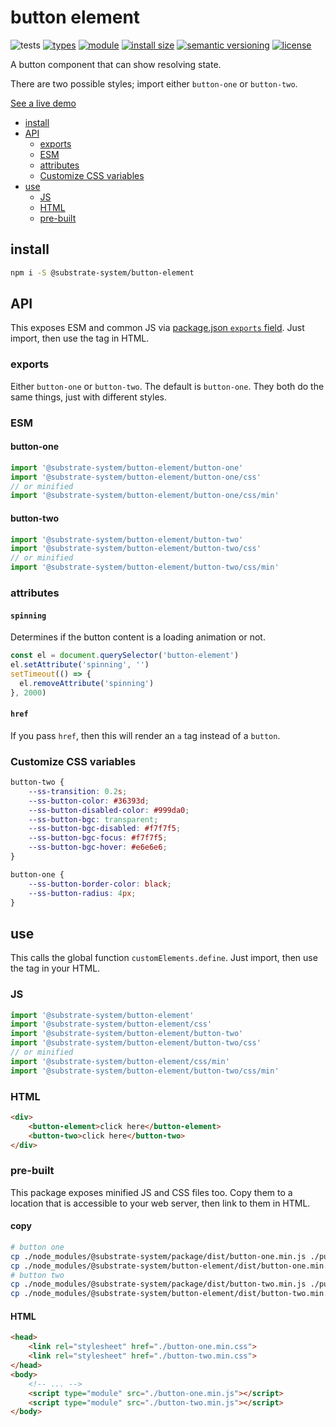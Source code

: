 # button element
![tests](https://github.com/substrate-system/button-element/actions/workflows/nodejs.yml/badge.svg)
[![types](https://img.shields.io/npm/types/@substrate-system/button-element?style=flat-square)](README.md)
[![module](https://img.shields.io/badge/module-ESM%2FCJS-blue?style=flat-square)](README.md)
[![install size](https://packagephobia.com/badge?p=@substrate-system/button-element)](https://packagephobia.com/result?p=@substrate-system/button-element)
[![semantic versioning](https://img.shields.io/badge/semver-2.0.0-blue?logo=semver&style=flat-square)](https://semver.org/)
[![license](https://img.shields.io/badge/license-MIT-brightgreen.svg?style=flat-square)](LICENSE)

A button component that can show resolving state.

There are two possible styles; import either `button-one` or `button-two`.

[See a live demo](https://substrate-system.github.io/button-element/)

<!-- toc -->

- [install](#install)
- [API](#api)
  * [exports](#exports)
  * [ESM](#esm)
  * [attributes](#attributes)
  * [Customize CSS variables](#customize-css-variables)
- [use](#use)
  * [JS](#js)
  * [HTML](#html)
  * [pre-built](#pre-built)

<!-- tocstop -->

## install

```sh
npm i -S @substrate-system/button-element
```

## API

This exposes ESM and common JS via [package.json `exports` field](https://nodejs.org/api/packages.html#exports). Just import, then use the tag in HTML.

### exports
Either `button-one` or `button-two`. The default is `button-one`. They both do the same things, just with different styles.

### ESM

#### button-one
```js
import '@substrate-system/button-element/button-one'
import '@substrate-system/button-element/button-one/css'
// or minified
import '@substrate-system/button-element/button-one/css/min'
```

#### button-two
```js
import '@substrate-system/button-element/button-two'
import '@substrate-system/button-element/button-two/css'
// or minified
import '@substrate-system/button-element/button-two/css/min'
```

### attributes

#### `spinning`
Determines if the button content is a loading animation or not.

```js
const el = document.querySelector('button-element')
el.setAttribute('spinning', '')
setTimeout(() => {
  el.removeAttribute('spinning')
}, 2000)
```

#### `href`
If you pass `href`, then this will render an `a` tag instead of a `button`.

### Customize CSS variables

```css
button-two {
    --ss-transition: 0.2s;
    --ss-button-color: #36393d;
    --ss-button-disabled-color: #999da0;
    --ss-button-bgc: transparent;
    --ss-button-bgc-disabled: #f7f7f5; 
    --ss-button-bgc-focus: #f7f7f5;
    --ss-button-bgc-hover: #e6e6e6;
}

button-one {
    --ss-button-border-color: black;
    --ss-button-radius: 4px;
}
```

## use
This calls the global function `customElements.define`. Just import, then use
the tag in your HTML.

### JS
```ts
import '@substrate-system/button-element'
import '@substrate-system/button-element/css'
import '@substrate-system/button-element/button-two'
import '@substrate-system/button-element/button-two/css'
// or minified
import '@substrate-system/button-element/css/min'
import '@substrate-system/button-element/button-two/css/min'
```

### HTML
```html
<div>
    <button-element>click here</button-element>
    <button-two>click here</button-two>
</div>
```

### pre-built
This package exposes minified JS and CSS files too. Copy them to a location that is
accessible to your web server, then link to them in HTML.

#### copy
```sh
# button one
cp ./node_modules/@substrate-system/package/dist/button-one.min.js ./public/
cp ./node_modules/@substrate-system/button-element/dist/button-one.min.css ./public/
# button two
cp ./node_modules/@substrate-system/package/dist/button-two.min.js ./public/
cp ./node_modules/@substrate-system/button-element/dist/button-two.min.css ./public/
```

#### HTML
```html
<head>
    <link rel="stylesheet" href="./button-one.min.css">
    <link rel="stylesheet" href="./button-two.min.css">
</head>
<body>
    <!-- ... -->
    <script type="module" src="./button-one.min.js"></script>
    <script type="module" src="./button-two.min.js"></script>
</body>
```
